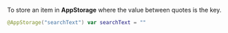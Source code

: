 To store an item in **AppStorage** where the value between quotes is the key.

```Swift
@AppStorage("searchText") var searchText = ""
```